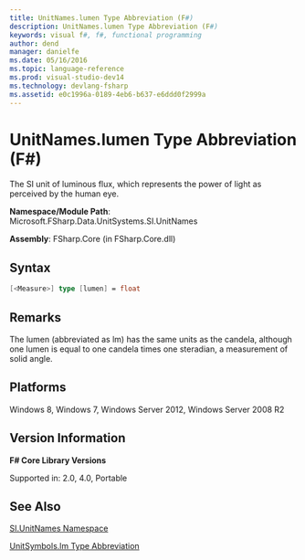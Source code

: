```yaml
---
title: UnitNames.lumen Type Abbreviation (F#)
description: UnitNames.lumen Type Abbreviation (F#)
keywords: visual f#, f#, functional programming
author: dend
manager: danielfe
ms.date: 05/16/2016
ms.topic: language-reference
ms.prod: visual-studio-dev14
ms.technology: devlang-fsharp
ms.assetid: e0c1996a-0189-4eb6-b637-e6ddd0f2999a 
---
```


# UnitNames.lumen Type Abbreviation (F#)

The SI unit of luminous flux, which represents the power of light as perceived by the human eye.

**Namespace/Module Path**: Microsoft.FSharp.Data.UnitSystems.SI.UnitNames

**Assembly**: FSharp.Core (in FSharp.Core.dll)


## Syntax

```fsharp
[<Measure>] type [lumen] = float
```

## Remarks
The lumen (abbreviated as lm) has the same units as the candela, although one lumen is equal to one candela times one steradian, a measurement of solid angle.

## Platforms
Windows 8, Windows 7, Windows Server 2012, Windows Server 2008 R2


## Version Information
**F# Core Library Versions**

Supported in: 2.0, 4.0, Portable

## See Also
[SI.UnitNames Namespace](SI.UnitNames-Namespace-%5BFSharp%5D.md)

[UnitSymbols.lm Type Abbreviation](UnitSymbols.lm-Type-Abbreviation-%5BFSharp%5D.md)